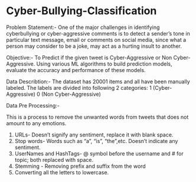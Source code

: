 # Cyber-Bullying-Classification
Problem Statement:- 
  One of the major challenges in identifying cyberbullying or cyber-aggressive comments is to detect a sender’s tone in particular text 
message, email or comments on social media, since what a person may consider to be a joke, may act as a hurting insult to another.

Objective:-
  To Predict if the given tweet is Cyber-Aggressive or Non Cyber-Aggressive. Using various ML algorithms to build prediction models,
evaluate the accuracy and performance of these models. 

Data Describtion:-
The dataset has 20001 items and all have been manually labeled.
The labels are divided into following 2 categories:
1 (Cyber-Aggressive)
0 (Non Cyber-Aggressive)
 
Data Pre Processing:-

This is a process to remove the unwanted words from tweets that does not amount to any emotions.
1. URLs- Doesn’t signify any sentiment, replace it with blank space.
2. Stop words- Words such as “a”, “is”, “the”,etc. Doesn’t  indicate any sentiment.
3. UserNames and HashTags- @ symbol before the username and # for topic; both replaced with space. 
4. Stemming - Removing prefix and suffix from the word 
5. Converting all the letters to lowercase.

